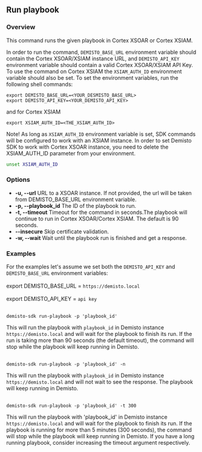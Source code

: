 ## Run playbook

### Overview

This command runs the given playbook in Cortex XSOAR or Cortex XSIAM.

In order to run the command, `DEMISTO_BASE_URL` environment variable should contain the Cortex XSOAR/XSIAM instance URL,
and `DEMISTO_API_KEY` environment variable should contain a valid Cortex XSOAR/XSIAM API Key.
To use the command on Cortex XSIAM the `XSIAM_AUTH_ID` environment variable should also be set.
To set the environment variables, run the following shell commands:
```
export DEMISTO_BASE_URL=<YOUR_DESMISTO_BASE_URL>
export DEMISTO_API_KEY=<YOUR_DEMISTO_API_KEY>
```
and for Cortex XSIAM
```
export XSIAM_AUTH_ID=<THE_XSIAM_AUTH_ID>
```
Note!
As long as `XSIAM_AUTH_ID` environment variable is set, SDK commands will be configured to work with an XSIAM instance.
In order to set Demisto SDK to work with Cortex XSOAR instance, you need to delete the XSIAM_AUTH_ID parameter from your environment.
```bash
unset XSIAM_AUTH_ID
```

### Options
* **-u, --url** URL to a XSOAR instance. If not provided, the url will be taken from DEMISTO_BASE_URL environment variable.
* **-p, --playbook_id** The ID of the playbook to run.
* **-t, --timeout** Timeout for the command in seconds.The playbook will continue to run in Cortex XSOAR/Cortex XSIAM. The default is 90 seconds.
* **--insecure** Skip certificate validation.
* **-w, --wait** Wait until the playbook run is finished and get a response.


### Examples
For the examples let's assume we set both the `DEMISTO_API_KEY` and `DEMISTO_BASE_URL` environment variables:
<br/><br/>
export DEMISTO_BASE_URL = `https://demisto.local`
<br/><br/>
export DEMISTO_API_KEY = `api key`
<br/><br/>


```
demisto-sdk run-playbook -p 'playbook_id'
```

This will run the playbook with `playbook_id` in Demisto instance `https://demisto.local` and will wait for the playbook to finish its run.
If the run is taking more than 90 seconds (the default timeout), the command will stop while the playbook will keep running in Demisto.
<br/><br/>

```
demisto-sdk run-playbook -p 'playbook_id' -n
```
This will run the playbook with `playbook_id` in Demisto instance `https://demisto.local` and will not wait to see the response.
The playbook will keep running in Demisto.
<br/><br/>

```
demisto-sdk run-playbook -p 'playbook_id' -t 300
```
This will run the playbook with 'playbook_id' in Demisto instance `https://demisto.local` and will wait for the playbook to finish its run.
If the playbook is running for more than 5 minutes (300 seconds), the command will stop while the playbook will keep running in Demisto.
If you have a long running playbook, consider increasing the timeout argument respectively.
